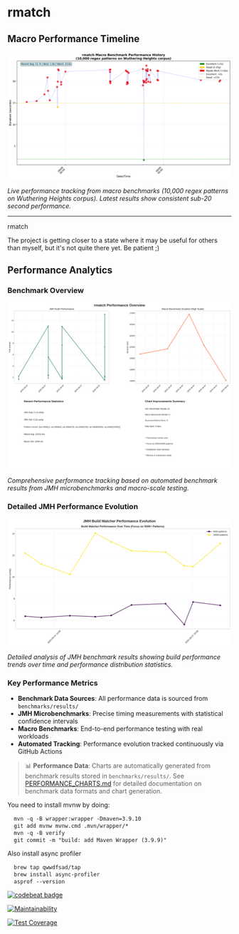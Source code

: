 rmatch
======

## Macro Performance Timeline

![Macro Benchmark Performance](performance_timeline.png)

*Live performance tracking from macro benchmarks (10,000 regex patterns on Wuthering Heights corpus). Latest results show consistent sub-20 second performance.*

---

rmatch

The project is getting closer to a state where it may be useful for others
than myself, but it's not quite there yet.  Be patient ;)

## Performance Analytics

### Benchmark Overview

![Performance Overview](charts/performance_overview.png)

*Comprehensive performance tracking based on automated benchmark results from JMH microbenchmarks and macro-scale testing.*

### Detailed JMH Performance Evolution

![JMH Performance Evolution](charts/jmh_performance_evolution.png)

*Detailed analysis of JMH benchmark results showing build performance trends over time and performance distribution statistics.*

### Key Performance Metrics

- **Benchmark Data Sources**: All performance data is sourced from `benchmarks/results/`
- **JMH Microbenchmarks**: Precise timing measurements with statistical confidence intervals  
- **Macro Benchmarks**: End-to-end performance testing with real workloads
- **Automated Tracking**: Performance evolution tracked continuously via GitHub Actions

> 📊 **Performance Data**: Charts are automatically generated from benchmark results stored in `benchmarks/results/`. 
> See [PERFORMANCE_CHARTS.md](PERFORMANCE_CHARTS.md) for detailed documentation on benchmark data formats and chart generation.

You need to install mvnw by doing:

      mvn -q -B wrapper:wrapper -Dmaven=3.9.10
      git add mvnw mvnw.cmd .mvn/wrapper/*
      mvn -q -B verify
      git commit -m "build: add Maven Wrapper (3.9.9)"


Also install async profiler

      brew tap qwwdfsad/tap
      brew install async-profiler
      asprof --version


[![codebeat badge](https://codebeat.co/badges/0a25fe03-4371-4c5f-a125-ab524f477898)](https://codebeat.co/projects/github-com-la3lma-rmatch-master)

[![Maintainability](https://api.codeclimate.com/v1/badges/ecfba15253e7095438fb/maintainability)](https://codeclimate.com/repos/64a2ba4d1c8c821c92003b52/maintainability)

[![Test Coverage](https://api.codeclimate.com/v1/badges/ecfba15253e7095438fb/test_coverage)](https://codeclimate.com/repos/64a2ba4d1c8c821c92003b52/test_coverage)


